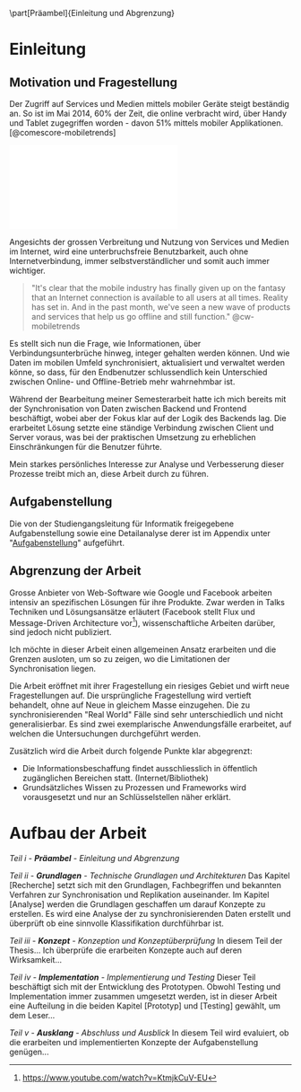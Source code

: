 <!--

Beispiel:

Kontakte Synchronisieren
Single- und Multistate möglich
Implementation möglich

"Grosses" Problem - jeder kennt das



-->
\part[Präambel]{Einleitung und Abgrenzung}



Einleitung
==========

Motivation und Fragestellung
----------------------------

Der Zugriff auf Services und Medien mittels mobiler Geräte steigt beständig an. So ist im Mai 2014, 60% der Zeit, die online verbracht wird, über Handy und Tablet zugegriffen worden - davon 51% mittels mobiler Applikationen. [@comescore-mobiletrends]

![Verteilung der online verbrachten Zeit nach Platform (Grafik erstellt gemäss der Daten von [@comescore-mobiletrends])](img/Share-of-US-Digital-Media-Time-Spent-by-Platform.pdf)

Angesichts der grossen Verbreitung und Nutzung von Services und Medien im Internet, wird eine unterbruchsfreie Benutzbarkeit, auch ohne Internetverbindung, immer selbstverständlicher und somit auch immer wichtiger.

>"It's clear that the mobile industry has finally given up on the fantasy that an Internet connection is available to all users at all times. Reality has set in. And in the past month, we've seen a new wave of products and services that help us go offline and still function." @cw-mobiletrends

<!-- mehr Begründung - Netzabdekung -->

Es stellt sich nun die Frage, wie Informationen, über Verbindungsunterbrüche hinweg, integer gehalten werden können. Und wie Daten im mobilen Umfeld synchronisiert, aktualisiert und verwaltet werden könne, so dass, für den Endbenutzer schlussendlich kein Unterschied zwischen Online- und Offline-Betrieb mehr wahrnehmbar ist.

Während der Bearbeitung meiner Semesterarbeit hatte ich mich bereits mit der Synchronisation von Daten zwischen Backend und Frontend beschäftigt, wobei aber der Fokus klar auf der Logik des Backends lag. Die erarbeitet Lösung setzte eine ständige Verbindung zwischen Client und Server voraus, was bei der praktischen Umsetzung zu erheblichen Einschränkungen für die Benutzer führte.

Mein starkes persönliches Interesse zur Analyse und Verbesserung dieser Prozesse treibt mich an, diese Arbeit durch zu führen.


<!-- Fragestellungen formulieren? - eventuell auch durch Aufgabenstellung erläutert - eventuell auch aufbröseln der Aufgabenstellung erwünscht? möglicherweise auch Titel "Motivation und Fragestellung" anpassen - Zuordnung zu den Punkten der Aufgabenstellung -->


Aufgabenstellung
----------------

Die von der Studiengangsleitung für Informatik freigegebene Aufgabenstellung sowie eine Detailanalyse derer ist im Appendix unter "[Aufgabenstellung](#appendix_aufgabenstellung)" aufgeführt.


Abgrenzung der Arbeit
---------------------

Grosse Anbieter von Web-Software wie Google und Facebook arbeiten intensiv an spezifischen Lösungen für ihre Produkte. Zwar werden in Talks Techniken und Lösungsansätze erläutert (Facebook stellt Flux und Message-Driven Architecture vor[^fb-flux]), wissenschaftliche Arbeiten darüber, sind jedoch nicht publiziert.

[^fb-flux]:https://www.youtube.com/watch?v=KtmjkCuV-EU

Ich möchte in dieser Arbeit einen allgemeinen Ansatz erarbeiten und die Grenzen ausloten, um so zu zeigen, wo die Limitationen der Synchronisation liegen.


Die Arbeit eröffnet mit ihrer Fragestellung ein riesiges Gebiet und wirft neue Fragestellungen auf. Die ursprüngliche Fragestellung wird vertieft behandelt, ohne auf Neue in gleichem Masse einzugehen.
Die zu synchronisierenden "Real World" Fälle sind sehr unterschiedlich und nicht generalisierbar. Es sind zwei exemplarische Anwendungsfälle erarbeitet, auf welchen die Untersuchungen durchgeführt werden.

Zusätzlich wird die Arbeit durch folgende Punkte klar abgegrenzt:

- Die Informationsbeschaffung findet ausschliesslich in öffentlich zugänglichen Bereichen statt. (Internet/Bibliothek)
- Grundsätzliches Wissen zu Prozessen und Frameworks wird vorausgesetzt und nur an Schlüsselstellen näher erklärt.



Aufbau der Arbeit
=================

_Teil i - __Präambel__ - Einleitung und Abgrenzung_

_Teil ii - __Grundlagen__ - Technische Grundlagen und Architekturen_
Das Kapitel [Recherche] setzt sich mit den Grundlagen, Fachbegriffen und bekannten Verfahren zur Synchronisation und Replikation auseinander.
Im Kapitel [Analyse] werden die Grundlagen geschaffen um darauf Konzepte zu erstellen. Es wird eine Analyse der zu synchronisierenden Daten erstellt und überprüft ob eine sinnvolle Klassifikation durchführbar ist.

_Teil iii - __Konzept__ - Konzeption und Konzeptüberprüfung_
In diesem Teil der Thesis...
Ich überprüfe die erarbeiten Konzepte auch auf deren Wirksamkeit...

_Teil iv - __Implementation__ - Implementierung und Testing_
Dieser Teil beschäftigt sich mit der Entwicklung des Prototypen. Obwohl Testing und Implementation immer zusammen umgesetzt werden, ist in dieser Arbeit eine Aufteilung in die beiden Kapitel [Prototyp] und [Testing] gewählt, um dem Leser...

_Teil v - __Ausklang__ - Abschluss und Ausblick_
In diesem Teil wird evaluiert, ob die erarbeiten und implementierten Konzepte der Aufgabenstellung genügen...

